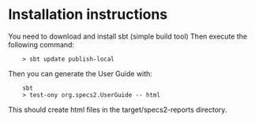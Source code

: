 Installation instructions
=========================

You need to download and install sbt (simple build tool)
Then execute the following command:

        > sbt update publish-local

Then you can generate the User Guide with:

        sbt
        > test-ony org.specs2.UserGuide -- html

This should create html files in the target/specs2-reports directory. 
